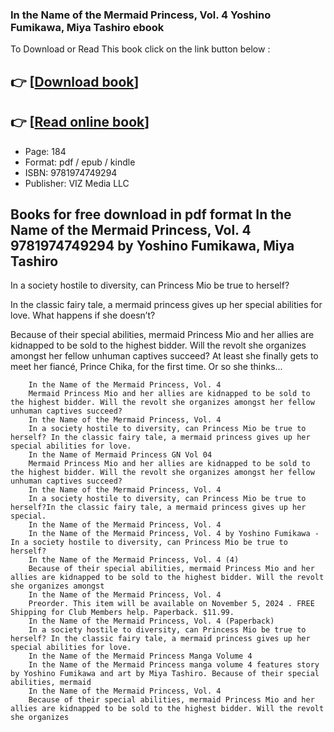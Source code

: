 ### In the Name of the Mermaid Princess, Vol. 4 Yoshino Fumikawa, Miya Tashiro ebook

To Download or Read This book click on the link button below :

## 👉  [**[Download book](http://ebooksharez.info/download.php?group=book&from=github.com&id=721081&lnk=1081 "Download book")**]

## 👉  [**[Read online book](http://ebooksharez.info/download.php?group=book&from=github.com&id=721081&lnk=1081 "Read online book")**]


* Page: 184
* Format: pdf / epub / kindle
* ISBN: 9781974749294
* Publisher: VIZ Media LLC



## Books for free download in pdf format In the Name of the Mermaid Princess, Vol. 4 9781974749294 by Yoshino Fumikawa, Miya Tashiro



In a society hostile to diversity, can Princess Mio be true to herself?
 
 In the classic fairy tale, a mermaid princess gives up her special abilities for love. What happens if she doesn’t?
 
 Because of their special abilities, mermaid Princess Mio and her allies are kidnapped to be sold to the highest bidder. Will the revolt she organizes amongst her fellow unhuman captives succeed? At least she finally gets to meet her fiancé, Prince Chika, for the first time. Or so she thinks...


        In the Name of the Mermaid Princess, Vol. 4
        Mermaid Princess Mio and her allies are kidnapped to be sold to the highest bidder. Will the revolt she organizes amongst her fellow unhuman captives succeed?
        In the Name of the Mermaid Princess, Vol. 4
        In a society hostile to diversity, can Princess Mio be true to herself? In the classic fairy tale, a mermaid princess gives up her special abilities for love.
        In the Name of Mermaid Princess GN Vol 04
        Mermaid Princess Mio and her allies are kidnapped to be sold to the highest bidder. Will the revolt she organizes amongst her fellow unhuman captives succeed?
        In the Name of the Mermaid Princess, Vol. 4
        In a society hostile to diversity, can Princess Mio be true to herself?In the classic fairy tale, a mermaid princess gives up her special.
        In the Name of the Mermaid Princess, Vol. 4
        In the Name of the Mermaid Princess, Vol. 4 by Yoshino Fumikawa - In a society hostile to diversity, can Princess Mio be true to herself?
        In the Name of the Mermaid Princess, Vol. 4 (4)
        Because of their special abilities, mermaid Princess Mio and her allies are kidnapped to be sold to the highest bidder. Will the revolt she organizes amongst 
        In the Name of the Mermaid Princess, Vol. 4
        Preorder. This item will be available on November 5, 2024 . FREE Shipping for Club Members help. Paperback. $11.99.
        In the Name of the Mermaid Princess, Vol. 4 (Paperback)
        In a society hostile to diversity, can Princess Mio be true to herself? In the classic fairy tale, a mermaid princess gives up her special abilities for love.
        In the Name of the Mermaid Princess Manga Volume 4
        In the Name of the Mermaid Princess manga volume 4 features story by Yoshino Fumikawa and art by Miya Tashiro. Because of their special abilities, mermaid 
        In the Name of the Mermaid Princess, Vol. 4
        Because of their special abilities, mermaid Princess Mio and her allies are kidnapped to be sold to the highest bidder. Will the revolt she organizes 
    




